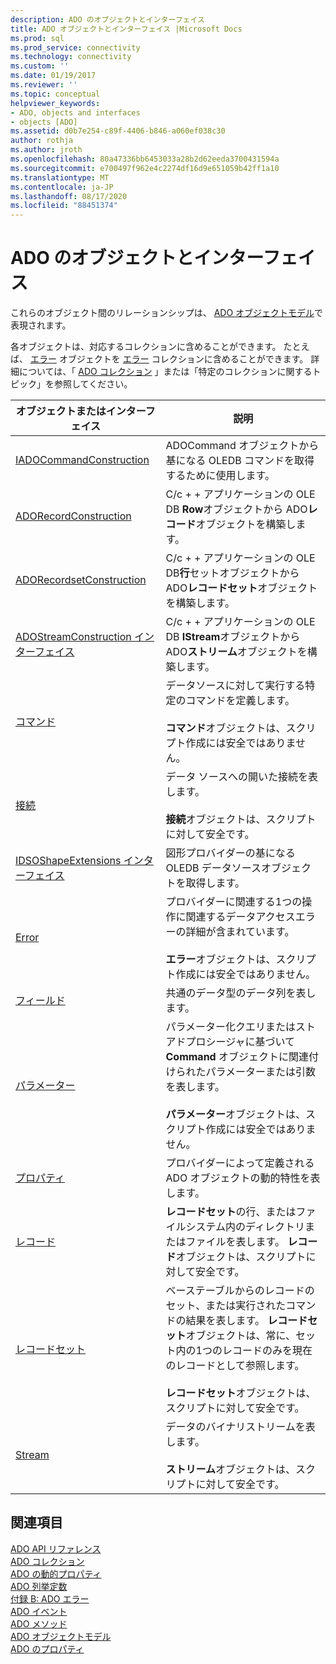 ```yaml
---
description: ADO のオブジェクトとインターフェイス
title: ADO オブジェクトとインターフェイス |Microsoft Docs
ms.prod: sql
ms.prod_service: connectivity
ms.technology: connectivity
ms.custom: ''
ms.date: 01/19/2017
ms.reviewer: ''
ms.topic: conceptual
helpviewer_keywords:
- ADO, objects and interfaces
- objects [ADO]
ms.assetid: d0b7e254-c89f-4406-b846-a060ef038c30
author: rothja
ms.author: jroth
ms.openlocfilehash: 80a47336bb6453033a28b2d62eeda3700431594a
ms.sourcegitcommit: e700497f962e4c2274df16d9e651059b42ff1a10
ms.translationtype: MT
ms.contentlocale: ja-JP
ms.lasthandoff: 08/17/2020
ms.locfileid: "88451374"
---
```

# <a name="ado-objects-and-interfaces"></a>ADO のオブジェクトとインターフェイス
これらのオブジェクト間のリレーションシップは、 [ADO オブジェクトモデル](../../../ado/reference/ado-api/ado-object-model.md)で表現されます。  
  
 各オブジェクトは、対応するコレクションに含めることができます。 たとえば、 [エラー](../../../ado/reference/ado-api/error-object.md) オブジェクトを [エラー](../../../ado/reference/ado-api/errors-collection-ado.md) コレクションに含めることができます。 詳細については、「 [ADO コレクション](../../../ado/reference/ado-api/ado-collections.md) 」または「特定のコレクションに関するトピック」を参照してください。  
  
|オブジェクトまたはインターフェイス|説明|  
|-|-|  
|[IADOCommandConstruction](https://msdn.microsoft.com/library/windows/desktop/aa965677.aspx)|ADOCommand オブジェクトから基になる OLEDB コマンドを取得するために使用します。|  
|[ADORecordConstruction](../../../ado/reference/ado-api/adorecordconstruction-interface.md)|C/c + + アプリケーションの OLE DB **Row**オブジェクトから ADO**レコード**オブジェクトを構築します。|  
|[ADORecordsetConstruction](../../../ado/reference/ado-api/adorecordsetconstruction-interface.md)|C/c + + アプリケーションの OLE DB**行**セットオブジェクトから ADO**レコードセット**オブジェクトを構築します。|  
|[ADOStreamConstruction インターフェイス](../../../ado/reference/ado-api/adostreamconstruction-interface.md)|C/c + + アプリケーションの OLE DB **IStream**オブジェクトから ADO**ストリーム**オブジェクトを構築します。|  
|[コマンド](../../../ado/reference/ado-api/command-object-ado.md)|データソースに対して実行する特定のコマンドを定義します。<br /><br /> **コマンド**オブジェクトは、スクリプト作成には安全ではありません。|  
|[接続](../../../ado/reference/ado-api/connection-object-ado.md)|データ ソースへの開いた接続を表します。<br /><br /> **接続**オブジェクトは、スクリプトに対して安全です。|  
|[IDSOShapeExtensions インターフェイス](../../../ado/reference/ado-api/idsoshapeextensions-interface.md)|図形プロバイダーの基になる OLEDB データソースオブジェクトを取得します。|  
|[Error](../../../ado/reference/ado-api/error-object.md)|プロバイダーに関連する1つの操作に関連するデータアクセスエラーの詳細が含まれています。<br /><br /> **エラー**オブジェクトは、スクリプト作成には安全ではありません。|  
|[フィールド](../../../ado/reference/ado-api/field-object.md)|共通のデータ型のデータ列を表します。|  
|[パラメーター](../../../ado/reference/ado-api/parameter-object.md)|パラメーター化クエリまたはストアドプロシージャに基づいて **Command** オブジェクトに関連付けられたパラメーターまたは引数を表します。<br /><br /> **パラメーター**オブジェクトは、スクリプト作成には安全ではありません。|  
|[プロパティ](../../../ado/reference/ado-api/property-object-ado.md)|プロバイダーによって定義される ADO オブジェクトの動的特性を表します。|  
|[レコード](../../../ado/reference/ado-api/record-object-ado.md)|**レコードセット**の行、またはファイルシステム内のディレクトリまたはファイルを表します。 **レコード**オブジェクトは、スクリプトに対して安全です。|  
|[レコードセット](../../../ado/reference/ado-api/recordset-object-ado.md)|ベーステーブルからのレコードのセット、または実行されたコマンドの結果を表します。 **レコードセット**オブジェクトは、常に、セット内の1つのレコードのみを現在のレコードとして参照します。<br /><br /> **レコードセット**オブジェクトは、スクリプトに対して安全です。|  
|[Stream](../../../ado/reference/ado-api/stream-object-ado.md)|データのバイナリストリームを表します。<br /><br /> **ストリーム**オブジェクトは、スクリプトに対して安全です。|  
  
## <a name="see-also"></a>関連項目  
 [ADO API リファレンス](../../../ado/reference/ado-api/ado-api-reference.md)   
 [ADO コレクション](../../../ado/reference/ado-api/ado-collections.md)   
 [ADO の動的プロパティ](../../../ado/reference/ado-api/ado-dynamic-properties.md)   
 [ADO 列挙定数](../../../ado/reference/ado-api/ado-enumerated-constants.md)   
 [付録 B: ADO エラー](../../../ado/guide/appendixes/appendix-b-ado-errors.md)   
 [ADO イベント](../../../ado/reference/ado-api/ado-events.md)   
 [ADO メソッド](../../../ado/reference/ado-api/ado-methods.md)   
 [ADO オブジェクトモデル](../../../ado/reference/ado-api/ado-object-model.md)   
 [ADO のプロパティ](../../../ado/reference/ado-api/ado-properties.md)
